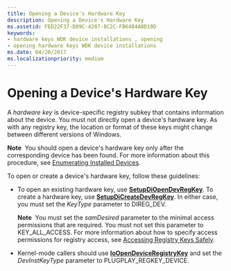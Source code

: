 ```yaml
---
title: Opening a Device's Hardware Key
description: Opening a Device's Hardware Key
ms.assetid: FED22F37-D09C-4207-8C2C-FB6484A8D19D
keywords:
- hardware keys WDK device installations , opening
- opening hardware keys WDK device installations
ms.date: 04/20/2017
ms.localizationpriority: medium
---
```


# Opening a Device's Hardware Key


A *hardware key* is device-specific registry subkey that contains information about the device. You must not directly open a device's hardware key. As with any registry key, the location or format of these keys might change between different versions of Windows. 

**Note**  You should open a device's hardware key only after the corresponding device has been found. For more information about this procedure, see [Enumerating Installed Devices](enumerating-installed-devices.md).

 

To open or create a device's hardware key, follow these guidelines:

-   To open an existing hardware key, use [**SetupDiOpenDevRegKey**](/windows/win32/api/setupapi/nf-setupapi-setupdiopendevregkey). To create a hardware key, use [**SetupDiCreateDevRegKey**](/windows/win32/api/setupapi/nf-setupapi-setupdicreatedevregkeya). In either case, you must set the *KeyType* parameter to DIREG_DEV.

    **Note**  You must set the *samDesired* parameter to the minimal access permissions that are required. You must not set this parameter to KEY_ALL_ACCESS. For more information about how to specify access permissions for registry access, see [Accessing Registry Keys Safely](accessing-registry-keys-safely.md).

     

-   Kernel-mode callers should use [**IoOpenDeviceRegistryKey**](/windows-hardware/drivers/ddi/wdm/nf-wdm-ioopendeviceregistrykey) and set the *DevInstKeyType* parameter to PLUGPLAY_REGKEY_DEVICE.

 

